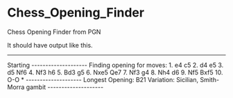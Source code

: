 # Chess_Opening_Finder
Chess Opening Finder from PGN


It should have output like this.

--------------------
Starting
\--------------------
Finding opening for moves: 1. e4 c5 2. d4 e5 3. d5 Nf6 4. Nf3 h6 5. Bd3 g5 6. Nxe5 Qe7 7. Nf3 g4 8. Nh4 d6 9. Nf5 Bxf5 10. O-O *
\--------------------
Longest Opening: B21
Variation: Sicilian, Smith-Morra gambit
\--------------------